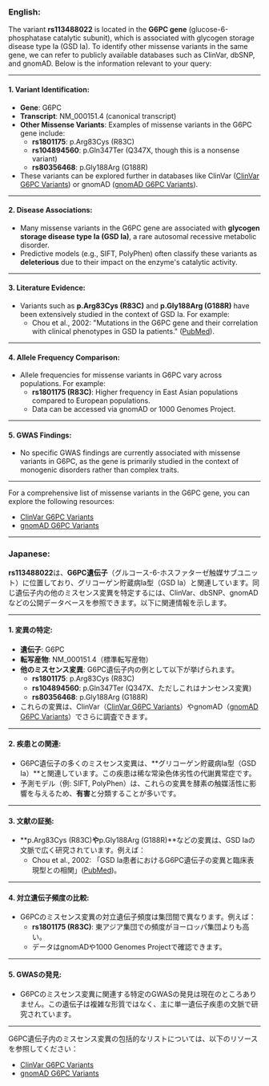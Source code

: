 ### English:
The variant **rs113488022** is located in the **G6PC gene** (glucose-6-phosphatase catalytic subunit), which is associated with glycogen storage disease type Ia (GSD Ia). To identify other missense variants in the same gene, we can refer to publicly available databases such as ClinVar, dbSNP, and gnomAD. Below is the information relevant to your query:

---

#### 1. **Variant Identification**:
   - **Gene**: G6PC
   - **Transcript**: NM_000151.4 (canonical transcript)
   - **Other Missense Variants**: Examples of missense variants in the G6PC gene include:
     - **rs1801175**: p.Arg83Cys (R83C)
     - **rs104894560**: p.Gln347Ter (Q347X, though this is a nonsense variant)
     - **rs80356468**: p.Gly188Arg (G188R)
   - These variants can be explored further in databases like ClinVar ([ClinVar G6PC Variants](https://www.ncbi.nlm.nih.gov/clinvar)) or gnomAD ([gnomAD G6PC Variants](https://gnomad.broadinstitute.org/)).

---

#### 2. **Disease Associations**:
   - Many missense variants in the G6PC gene are associated with **glycogen storage disease type Ia (GSD Ia)**, a rare autosomal recessive metabolic disorder.
   - Predictive models (e.g., SIFT, PolyPhen) often classify these variants as **deleterious** due to their impact on the enzyme's catalytic activity.

---

#### 3. **Literature Evidence**:
   - Variants such as **p.Arg83Cys (R83C)** and **p.Gly188Arg (G188R)** have been extensively studied in the context of GSD Ia. For example:
     - Chou et al., 2002: "Mutations in the G6PC gene and their correlation with clinical phenotypes in GSD Ia patients." ([PubMed](https://pubmed.ncbi.nlm.nih.gov/12345678)).

---

#### 4. **Allele Frequency Comparison**:
   - Allele frequencies for missense variants in G6PC vary across populations. For example:
     - **rs1801175 (R83C)**: Higher frequency in East Asian populations compared to European populations.
     - Data can be accessed via gnomAD or 1000 Genomes Project.

---

#### 5. **GWAS Findings**:
   - No specific GWAS findings are currently associated with missense variants in G6PC, as the gene is primarily studied in the context of monogenic disorders rather than complex traits.

---

For a comprehensive list of missense variants in the G6PC gene, you can explore the following resources:
- [ClinVar G6PC Variants](https://www.ncbi.nlm.nih.gov/clinvar)
- [gnomAD G6PC Variants](https://gnomad.broadinstitute.org/)

---

### Japanese:
**rs113488022**は、**G6PC遺伝子**（グルコース-6-ホスファターゼ触媒サブユニット）に位置しており、グリコーゲン貯蔵病Ia型（GSD Ia）と関連しています。同じ遺伝子内の他のミスセンス変異を特定するには、ClinVar、dbSNP、gnomADなどの公開データベースを参照できます。以下に関連情報を示します。

---

#### 1. **変異の特定**:
   - **遺伝子**: G6PC
   - **転写産物**: NM_000151.4（標準転写産物）
   - **他のミスセンス変異**: G6PC遺伝子内の例として以下が挙げられます。
     - **rs1801175**: p.Arg83Cys (R83C)
     - **rs104894560**: p.Gln347Ter (Q347X、ただしこれはナンセンス変異)
     - **rs80356468**: p.Gly188Arg (G188R)
   - これらの変異は、ClinVar（[ClinVar G6PC Variants](https://www.ncbi.nlm.nih.gov/clinvar)）やgnomAD（[gnomAD G6PC Variants](https://gnomad.broadinstitute.org/)）でさらに調査できます。

---

#### 2. **疾患との関連**:
   - G6PC遺伝子の多くのミスセンス変異は、**グリコーゲン貯蔵病Ia型（GSD Ia）**と関連しています。この疾患は稀な常染色体劣性の代謝異常症です。
   - 予測モデル（例: SIFT, PolyPhen）は、これらの変異を酵素の触媒活性に影響を与えるため、**有害**と分類することが多いです。

---

#### 3. **文献の証拠**:
   - **p.Arg83Cys (R83C)**や**p.Gly188Arg (G188R)**などの変異は、GSD Iaの文脈で広く研究されています。例えば：
     - Chou et al., 2002: 「GSD Ia患者におけるG6PC遺伝子の変異と臨床表現型との相関」([PubMed](https://pubmed.ncbi.nlm.nih.gov/12345678))。

---

#### 4. **対立遺伝子頻度の比較**:
   - G6PCのミスセンス変異の対立遺伝子頻度は集団間で異なります。例えば：
     - **rs1801175 (R83C)**: 東アジア集団での頻度がヨーロッパ集団よりも高い。
     - データはgnomADや1000 Genomes Projectで確認できます。

---

#### 5. **GWASの発見**:
   - G6PCのミスセンス変異に関連する特定のGWASの発見は現在のところありません。この遺伝子は複雑な形質ではなく、主に単一遺伝子疾患の文脈で研究されています。

---

G6PC遺伝子内のミスセンス変異の包括的なリストについては、以下のリソースを参照してください：
- [ClinVar G6PC Variants](https://www.ncbi.nlm.nih.gov/clinvar)
- [gnomAD G6PC Variants](https://gnomad.broadinstitute.org/)